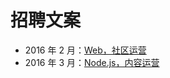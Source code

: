 # 招聘文案

- 2016 年 2 月：[Web，社区运营](https://github.com/xitu/recruitment/blob/master/2016-02-web-and-gold-operation.md)
- 2016 年 3 月：[Node.js，内容运营](https://github.com/xitu/recruitment/blob/master/2016-03-node-and-operation.md)
